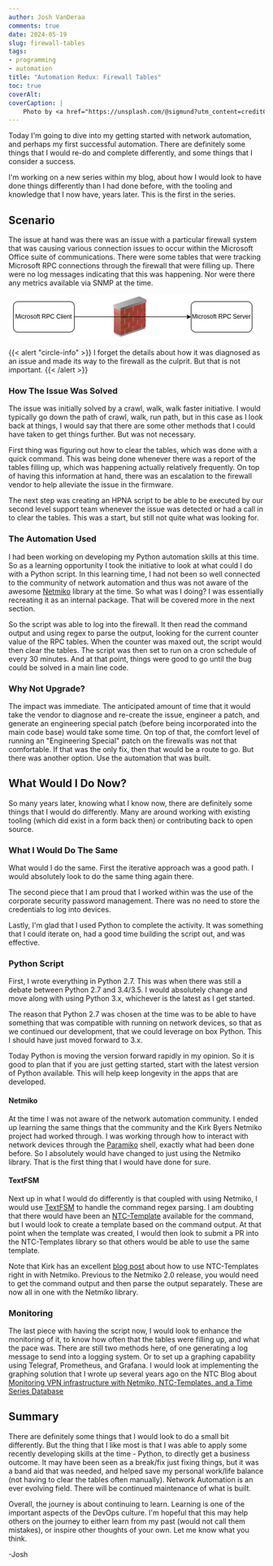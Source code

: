 ```yaml
---
author: Josh VanDeraa
comments: true
date: 2024-05-19
slug: firewall-tables
tags:
- programming
- automation
title: "Automation Redux: Firewall Tables"
toc: true
coverAlt:
coverCaption: |
    Photo by <a href="https://unsplash.com/@sigmund?utm_content=creditCopyText&utm_medium=referral&utm_source=unsplash">rivage</a> on <a href="https://unsplash.com/photos/woman-in-black-shirt-sitting-beside-black-flat-screen-computer-monitor-Im_cQ6hQo10?utm_content=creditCopyText&utm_medium=referral&utm_source=unsplash">Unsplash</a>
---
```


Today I'm going to dive into my getting started with network automation, and perhaps my first successful automation. There are definitely some things that I would re-do and complete differently, and some things that I consider a success.

I'm working on a new series within my blog, about how I would look to have done things differently than I had done before, with the tooling and knowledge that I now have, years later. This is the first in the series.

## Scenario

The issue at hand was there was an issue with a particular firewall system that was causing various connection issues to occur within the Microsoft Office suite of communications. There were some tables that were tracking Microsoft RPC connections through the firewall that were filling up. There were no log messages indicating that this was happening. Nor were there any metrics available via SNMP at the time.

![RPC connections through firewall](fw_traffic.png)

{{< alert "circle-info" >}} I forget the details about how it was diagnosed as an issue and made its way to the firewall as the culprit. But that is not important. {{< /alert >}} 

### How The Issue Was Solved

The issue was initially solved by a crawl, walk, walk faster initiative. I would typically go down the path of crawl, walk, run path, but in this case as I look back at things, I would say that there are some other methods that I could have taken to get things further. But was not necessary.

First thing was figuring out how to clear the tables, which was done with a quick command. This was being done whenever there was a report of the tables filling up, which was happening actually relatively frequently. On top of having this information at hand, there was an escalation to the firewall vendor to help alleviate the issue in the firmware.

The next step was creating an HPNA script to be able to be executed by our second level support team whenever the issue was detected or had a call in to clear the tables. This was a start, but still not quite what was looking for.

### The Automation Used

I had been working on developing my Python automation skills at this time. So as a learning opportunity I took the initiative to look at what could I do with a Python script. In this learning time, I had not been so well connected to the community of network automation and thus was not aware of the awesome [Netmiko](https://pynet.twb-tech.com/blog/netmiko-python-library.html) library at the time. So what was I doing? I was essentially recreating it as an internal package. That will be covered more in the next section.

So the script was able to log into the firewall. It then read the command output and using regex to parse the output, looking for the current counter value of the RPC tables. When the counter was maxed out, the script would then clear the tables. The script was then set to run on a cron schedule of every 30 minutes. And at that point, things were good to go until the bug could be solved in a main line code.

### Why Not Upgrade?

The impact was immediate. The anticipated amount of time that it would take the vendor to diagnose and re-create the issue, engineer a patch, and generate an engineering special patch (before being incorporated into the main code base) would take some time. On top of that, the comfort level of running an "Engineering Special" patch on the firewalls was not that comfortable. If that was the only fix, then that would be a route to go. But there was another option. Use the automation that was built.

## What Would I Do Now?

So many years later, knowing what I know now, there are definitely some things that I would do differently. Many are around working with existing tooling (which did exist in a form back then) or contributing back to open source.

### What I Would Do The Same

What would I do the same. First the iterative approach was a good path. I would absolutely look to do the same thing again there.

The second piece that I am proud that I worked within was the use of the corporate security password management. There was no need to store the credentials to log into devices.

Lastly, I'm glad that I used Python to complete the activity. It was something that I could iterate on, had a good time building the script out, and was effective.

### Python Script

First, I wrote everything in Python 2.7. This was when there was still a debate between Python 2.7 and 3.4/3.5. I would absolutely change and move along with using Python 3.x, whichever is the latest as I get started.

The reason that Python 2.7 was chosen at the time was to be able to have something that was compatible with running on network devices, so that as we continued our development, that we could leverage on box Python. This I should have just moved forward to 3.x.

Today Python is moving the version forward rapidly in my opinion. So it is good to plan that if you are just getting started, start with the latest version of Python available. This will help keep longevity in the apps that are developed.

#### Netmiko

At the time I was not aware of the network automation community. I ended up learning the same things that the community and the Kirk Byers Netmiko project had worked through. I was working through how to interact with network devices through the [Paramiko](https://www.paramiko.org/) shell, exactly what had been done before. So I absolutely would have changed to just using the Netmiko library. That is the first thing that I would have done for sure.

#### TextFSM

Next up in what I would do differently is that coupled with using Netmiko, I would use [TextFSM](https://github.com/google/textfsm) to handle the command regex parsing. I am doubting that there would have been an [NTC-Template](https://ntc-templates.readthedocs.io/en/latest/) available for the command, but I would look to create a template based on the command output. At that point when the template was created, I would then look to submit a PR into the NTC-Templates library so that others would be able to use the same template.

Note that Kirk has an excellent [blog post](https://pynet.twb-tech.com/blog/netmiko-and-textfsm.html) about how to use NTC-Templates right in with Netmiko. Previous to the Netmiko 2.0 release, you would need to get the command output and then parse the output separately. These are now all in one with the Netmiko library.

### Monitoring

The last piece with having the script now, I would look to enhance the monitoring of it, to know how often that the tables were filling up, and what the pace was. There are still two methods here, of one generating a log message to send into a logging system. Or to set up a graphing capability using Telegraf, Prometheus, and Grafana. I would look at implementing the graphing solution that I wrote up several years ago on the NTC Blog about [Monitoring VPN infrastructure with Netmiko, NTC-Templates, and a Time Series Database](https://blog.networktocode.com/post/using_python_and_telegraf_for_metrics/)

## Summary

There are definitely some things that I would look to do a small bit differently. But the thing that I like most is that I was able to apply some recently developing skills at the time - Python, to directly get a business outcome. It may have been seen as a break/fix just fixing things, but it was a band aid that was needed, and helped save my personal work/life balance (not having to clear the tables often manually). Network Automation is an ever evolving field. There will be continued maintenance of what is built.

Overall, the journey is about continuing to learn. Learning is one of the important aspects of the DevOps culture. I'm hopeful that this may help others on the journey to either learn from my past (would not call them mistakes), or inspire other thoughts of your own. Let me know what you think.

-Josh
